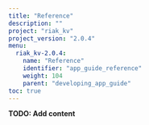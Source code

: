 ```yaml
---
title: "Reference"
description: ""
project: "riak_kv"
project_version: "2.0.4"
menu:
  riak_kv-2.0.4:
    name: "Reference"
    identifier: "app_guide_reference"
    weight: 104
    parent: "developing_app_guide"
toc: true
---
```


**TODO: Add content**
